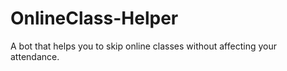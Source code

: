 # OnlineClass-Helper
A bot that helps you to skip online classes without affecting your attendance. 
